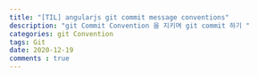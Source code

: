 ```yaml
---
title: "[TIL] angularjs git commit message conventions"
description: "git Commit Convention 을 지키며 git commit 하기 "
categories: git Convention
tags: Git
date: 2020-12-19
comments : true
---
```

# 